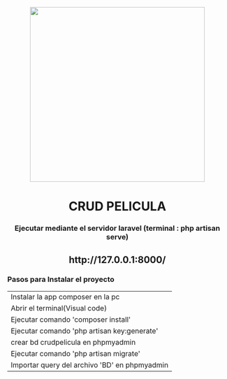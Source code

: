 <p align="center"><a href="https://laravel.com" target="_blank"><img src="https://raw.githubusercontent.com/laravel/art/master/logo-lockup/5%20SVG/2%20CMYK/1%20Full%20Color/laravel-logolockup-cmyk-red.svg" width="400"></a></p>

<H1 align=center>CRUD PELICULA</H1>
<h3 align=center >Ejecutar mediante el servidor laravel (terminal : php artisan serve)</h3>
<h2 align=center>http://127.0.0.1:8000/</h2>

<h3> Pasos para Instalar el proyecto</h3>

<table>
       <tr>
    <td>Instalar la app composer en la pc</td>
  </tr>
   <tr>
    <td>Abrir el terminal(Visual code)</td>
  </tr>
  <tr>
    <td>Ejecutar comando 'composer install'</td>
  </tr>
  <tr>
    <td>Ejecutar comando 'php artisan key:generate'</td>
  </tr>
      <tr>
    <td>crear bd crudpelicula en phpmyadmin </td>
  </tr>
          <tr>
    <td>Ejecutar comando 'php artisan migrate'</td>
  </tr>
              <tr>
    <td>Importar query del archivo 'BD' en phpmyadmin</td>
  </tr>
</table>
